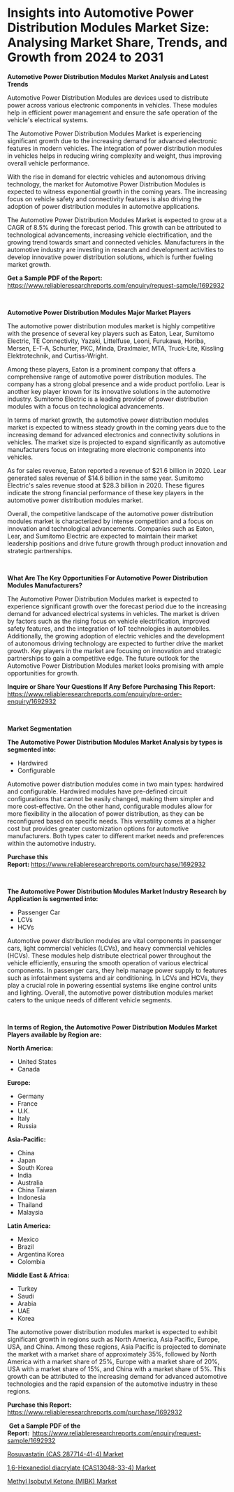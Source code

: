<p><h1>Insights into Automotive Power Distribution Modules Market Size: Analysing Market Share, Trends, and Growth from 2024 to 2031</h1></p><p><strong>Automotive Power Distribution Modules Market Analysis and Latest Trends</strong></p>
<p><p>Automotive Power Distribution Modules are devices used to distribute power across various electronic components in vehicles. These modules help in efficient power management and ensure the safe operation of the vehicle's electrical systems.</p><p>The Automotive Power Distribution Modules Market is experiencing significant growth due to the increasing demand for advanced electronic features in modern vehicles. The integration of power distribution modules in vehicles helps in reducing wiring complexity and weight, thus improving overall vehicle performance.</p><p>With the rise in demand for electric vehicles and autonomous driving technology, the market for Automotive Power Distribution Modules is expected to witness exponential growth in the coming years. The increasing focus on vehicle safety and connectivity features is also driving the adoption of power distribution modules in automotive applications.</p><p>The Automotive Power Distribution Modules Market is expected to grow at a CAGR of 8.5% during the forecast period. This growth can be attributed to technological advancements, increasing vehicle electrification, and the growing trend towards smart and connected vehicles. Manufacturers in the automotive industry are investing in research and development activities to develop innovative power distribution solutions, which is further fueling market growth.</p></p>
<p><strong>Get a Sample PDF of the Report:&nbsp;</strong> <a href="https://www.reliableresearchreports.com/enquiry/request-sample/1692932">https://www.reliableresearchreports.com/enquiry/request-sample/1692932</a></p>
<p>&nbsp;</p>
<p><strong>Automotive Power Distribution Modules Major Market Players</strong></p>
<p><p>The automotive power distribution modules market is highly competitive with the presence of several key players such as Eaton, Lear, Sumitomo Electric, TE Connectivity, Yazaki, Littelfuse, Leoni, Furukawa, Horiba, Mersen, E-T-A, Schurter, PKC, Minda, Draxlmaier, MTA, Truck-Lite, Kissling Elektrotechnik, and Curtiss-Wright.</p><p>Among these players, Eaton is a prominent company that offers a comprehensive range of automotive power distribution modules. The company has a strong global presence and a wide product portfolio. Lear is another key player known for its innovative solutions in the automotive industry. Sumitomo Electric is a leading provider of power distribution modules with a focus on technological advancements.</p><p>In terms of market growth, the automotive power distribution modules market is expected to witness steady growth in the coming years due to the increasing demand for advanced electronics and connectivity solutions in vehicles. The market size is projected to expand significantly as automotive manufacturers focus on integrating more electronic components into vehicles.</p><p>As for sales revenue, Eaton reported a revenue of $21.6 billion in 2020. Lear generated sales revenue of $14.6 billion in the same year. Sumitomo Electric's sales revenue stood at $28.3 billion in 2020. These figures indicate the strong financial performance of these key players in the automotive power distribution modules market.</p><p>Overall, the competitive landscape of the automotive power distribution modules market is characterized by intense competition and a focus on innovation and technological advancements. Companies such as Eaton, Lear, and Sumitomo Electric are expected to maintain their market leadership positions and drive future growth through product innovation and strategic partnerships.</p></p>
<p>&nbsp;</p>
<p><strong>What Are The Key Opportunities For Automotive Power Distribution Modules Manufacturers?</strong></p>
<p><p>The Automotive Power Distribution Modules market is expected to experience significant growth over the forecast period due to the increasing demand for advanced electrical systems in vehicles. The market is driven by factors such as the rising focus on vehicle electrification, improved safety features, and the integration of IoT technologies in automobiles. Additionally, the growing adoption of electric vehicles and the development of autonomous driving technology are expected to further drive the market growth. Key players in the market are focusing on innovation and strategic partnerships to gain a competitive edge. The future outlook for the Automotive Power Distribution Modules market looks promising with ample opportunities for growth.</p></p>
<p><strong>Inquire or Share Your Questions If Any Before Purchasing This Report:</strong> <a href="https://www.reliableresearchreports.com/enquiry/pre-order-enquiry/1692932">https://www.reliableresearchreports.com/enquiry/pre-order-enquiry/1692932</a></p>
<p>&nbsp;</p>
<p><strong>Market Segmentation</strong></p>
<p><strong>The Automotive Power Distribution Modules Market Analysis by types is segmented into:</strong></p>
<p><ul><li>Hardwired</li><li>Configurable</li></ul></p>
<p><p>Automotive power distribution modules come in two main types: hardwired and configurable. Hardwired modules have pre-defined circuit configurations that cannot be easily changed, making them simpler and more cost-effective. On the other hand, configurable modules allow for more flexibility in the allocation of power distribution, as they can be reconfigured based on specific needs. This versatility comes at a higher cost but provides greater customization options for automotive manufacturers. Both types cater to different market needs and preferences within the automotive industry.</p></p>
<p><strong>Purchase this Report:&nbsp;</strong><a href="https://www.reliableresearchreports.com/purchase/1692932">https://www.reliableresearchreports.com/purchase/1692932</a></p>
<p>&nbsp;</p>
<p><strong>The Automotive Power Distribution Modules Market Industry Research by Application is segmented into:</strong></p>
<p><ul><li>Passenger Car</li><li>LCVs</li><li>HCVs</li></ul></p>
<p><p>Automotive power distribution modules are vital components in passenger cars, light commercial vehicles (LCVs), and heavy commercial vehicles (HCVs). These modules help distribute electrical power throughout the vehicle efficiently, ensuring the smooth operation of various electrical components. In passenger cars, they help manage power supply to features such as infotainment systems and air conditioning. In LCVs and HCVs, they play a crucial role in powering essential systems like engine control units and lighting. Overall, the automotive power distribution modules market caters to the unique needs of different vehicle segments.</p></p>
<p>&nbsp;</p>
<p><strong>In terms of Region, the Automotive Power Distribution Modules Market Players available by Region are:</strong></p>
<p>
    <p> <strong> North America: </strong>
        <ul>
            <li>United States</li>
            <li>Canada</li>
        </ul>
        </p> 
    <p> <strong> Europe: </strong>
        <ul>
            <li>Germany</li>
            <li>France</li>
            <li>U.K.</li>
            <li>Italy</li>
            <li>Russia</li>
        </ul>
        </p> 
    <p> <strong> Asia-Pacific: </strong>
        <ul>
            <li>China</li>
            <li>Japan</li>
            <li>South Korea</li>
            <li>India</li>
            <li>Australia</li>
            <li>China Taiwan</li>
            <li>Indonesia</li>
            <li>Thailand</li>
            <li>Malaysia</li>
        </ul>
        </p> 
    <p> <strong> Latin America: </strong>
        <ul>
            <li>Mexico</li>
            <li>Brazil</li>
            <li>Argentina Korea</li>
            <li>Colombia</li>
        </ul>
        </p> 
    <p> <strong> Middle East & Africa: </strong>
        <ul>
            <li>Turkey</li>
            <li>Saudi</li>
            <li>Arabia</li>
            <li>UAE</li>
            <li>Korea</li>
        </ul>
    </p>
    </p>
<p><p>The automotive power distribution modules market is expected to exhibit significant growth in regions such as North America, Asia Pacific, Europe, USA, and China. Among these regions, Asia Pacific is projected to dominate the market with a market share of approximately 35%, followed by North America with a market share of 25%, Europe with a market share of 20%, USA with a market share of 15%, and China with a market share of 5%. This growth can be attributed to the increasing demand for advanced automotive technologies and the rapid expansion of the automotive industry in these regions.</p></p>
<p><strong>Purchase this Report: </strong><a href="https://www.reliableresearchreports.com/purchase/1692932">https://www.reliableresearchreports.com/purchase/1692932</a></p>
<p>&nbsp;<strong>Get a Sample PDF of the Report:&nbsp;&nbsp;</strong><a href="https://www.reliableresearchreports.com/enquiry/request-sample/1692932">https://www.reliableresearchreports.com/enquiry/request-sample/1692932</a></p>
<p><strong></strong></p>
<p><p><a href="https://view.publitas.com/reportprime-1/rosuvastatin-cas-287714-41-4-market-size-2023-2030-global-industrial-analysis-key-geographical-regions-market-share-top-key-players-product-types-and-forecast-research-report/">Rosuvastatin (CAS 287714-41-4) Market</a></p><p><a href="https://view.publitas.com/reportprime-1/decoding-the-16-hexanediol-diacrylate-cas13048-33-4-market-a-deep-dive-into-the-latest-market-trends-market-segmentation-and-competitive-analysis/">1,6-Hexanediol diacrylate (CAS13048-33-4) Market</a></p><p><a href="https://view.publitas.com/reportprime-1/decoding-the-methyl-isobutyl-ketone-mibk-market-a-deep-dive-into-the-latest-market-trends-market-segmentation-and-competitive-analysis/">Methyl Isobutyl Ketone (MIBK) Market</a></p></p>
